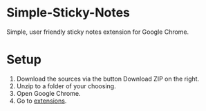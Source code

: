 # Simple-Sticky-Notes
Simple, user friendly sticky notes extension for Google Chrome.

# Setup

  1. Download the sources via the button Download ZIP on the right.
  2. Unzip to a folder of your choosing.
  3. Open Google Chrome.
  4. Go to [extensions](chrome://extensions).
